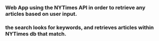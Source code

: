 ### Web App using the NYTimes API in order to retrieve any articles based on user input.

### the search looks for keywords, and retrieves articles within NYTimes db that match.
